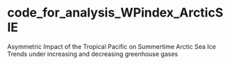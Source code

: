 # code_for_analysis_WPindex_ArcticSIE
Asymmetric Impact of the Tropical Pacific on Summertime Arctic Sea Ice Trends under increasing and decreasing greenhouse gases
